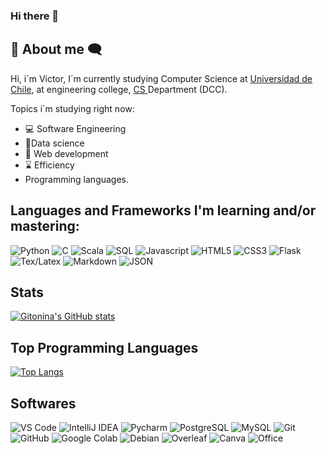 ### Hi there 👋

## 💬 About me 🗨️
Hi, i´m Victor, I´m currently studying Computer Science at <a href='https://uchile.cl'>Universidad de Chile</a>, at engineering college,  <a href='https://www.dcc.uchile.cl'> CS </a>Department (DCC). 

Topics i´m studying right now:
- 💻 Software Engineering 
- 🔢Data science
- 📶 Web development
- ⌛ Efficiency
- Programming languages.

## Languages and Frameworks I'm learning and/or mastering:

![Python](https://img.shields.io/badge/Python-14354C?style=for-the-badge&logo=python&logoColor=white)
![C](https://img.shields.io/badge/C-00599C?style=for-the-badge&logo=c&logoColor=white)
![Scala](https://img.shields.io/badge/Scala-DC322F?style=for-the-badge&logo=scala&logoColor=white)
![SQL](https://github.com/TheMilanMiracle/TheMilanMiracle/assets/128413050/8697c546-ea82-4b01-8450-8a32ef8064c5)
![Javascript](https://img.shields.io/badge/JavaScript-323330?style=for-the-badge&logo=javascript&logoColor=F7DF1E)
![HTML5](https://img.shields.io/badge/HTML5-E34F26?style=for-the-badge&logo=html5&logoColor=white)
![CSS3](https://img.shields.io/badge/CSS3-1572B6?style=for-the-badge&logo=css3&logoColor=white)
![Flask](https://img.shields.io/badge/Flask-000000?style=for-the-badge&logo=flask&logoColor=white)
![Tex/Latex](https://img.shields.io/badge/LaTeX-47A141?style=for-the-badge&logo=LaTeX&logoColor=white)
![Markdown](https://img.shields.io/badge/Markdown-000000?style=for-the-badge&logo=markdown&logoColor=white)
![JSON](https://img.shields.io/badge/json-5E5C5C?style=for-the-badge&logo=json&logoColor=white)

## Stats

[![Gitonina's GitHub stats](https://github-readme-stats.vercel.app/api?username=gitonina)](https://github.com/gitonina/github-readme-stats)


## Top Programming Languages
[![Top Langs](https://github-readme-stats.vercel.app/api/top-langs/?username=gitonina&layout=compact)](https://github.com/gitonina/github-readme-stats)

## Softwares 
![VS Code](https://img.shields.io/badge/VS_Code-0078D4?style=for-the-badge&logo=visual%20studio%20code&logoColor=white)
![IntelliJ IDEA](https://img.shields.io/badge/IntelliJIDEA-000000.svg?style=for-the-badge&logo=intellij-idea&logoColor=white)
![Pycharm](https://img.shields.io/badge/Pycharm-D83B01?style=for-the-badge&logo=pycharm&logoColor=white)
![PostgreSQL](https://img.shields.io/badge/PostgreSQL-316192?style=for-the-badge&logo=postgresql&logoColor=white)
![MySQL](https://img.shields.io/badge/MySQL-316192?style=for-the-badge&logo=mysql&logoColor=white)
![Git](https://img.shields.io/badge/git-%23F05033.svg?style=for-the-badge&logo=git&logoColor=white)
![GitHub](https://img.shields.io/badge/github-%23121011.svg?style=for-the-badge&logo=github&logoColor=white)
![Google Colab](https://img.shields.io/badge/Colab-F9AB00?style=for-the-badge&logo=googlecolab&color=525252)
![Debian](https://img.shields.io/badge/Debian-A81D33?style=for-the-badge&logo=debian&logoColor=white)
![Overleaf](https://img.shields.io/badge/Overleaf-47A141?style=for-the-badge&logo=Overleaf&logoColor=white)
![Canva](https://img.shields.io/badge/Canva-%2300C4CC.svg?style=for-the-badge&logo=Canva&logoColor=white)
![Office](https://img.shields.io/badge/Office-D83B01?style=for-the-badge&logo=microsoft-office&logoColor=white)


